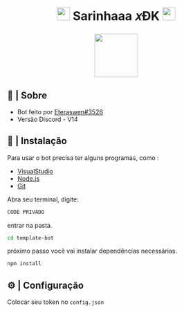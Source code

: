<h1 align="center"><img src="https://cdn.discordapp.com/attachments/1014029413198860348/1015665011550601306/Music.gif" width="30px"> Sarinhaaa 𝑥ÐK <img src="https://cdn.discordapp.com/attachments/1014029413198860348/1015665011550601306/Music.gif" width="30px"></h1>

<h3 align="center"><img align="center" src="https://cdn.discordapp.com/avatars/1015343553125290036/50bff01cf991813592effb7d9c1fc162.webp?size=2048" width="100px"></h4>

## 🔗 | Sobre

- Bot feito por [Eteraswen#3526](https://discord.com/invite/866254943777849344)
- Versão Discord - V14

## 📌 | Instalação

Para usar o bot precisa ter alguns programas, como :

- [VisualStudio](https://code.visualstudio.com/)
- [Node.js](https://nodejs.org/pt-br/)
- [Git](https://git-scm.com/)

Abra seu terminal, digite: 

```sh
CODE PRIVADO
```
entrar na pasta.

```sh
cd template-bot
```

próximo passo você vai instalar dependências necessárias.

```sh
npm install
```

## ⚙️ | Configuração 

Colocar seu token no `config.json`

```js

```
